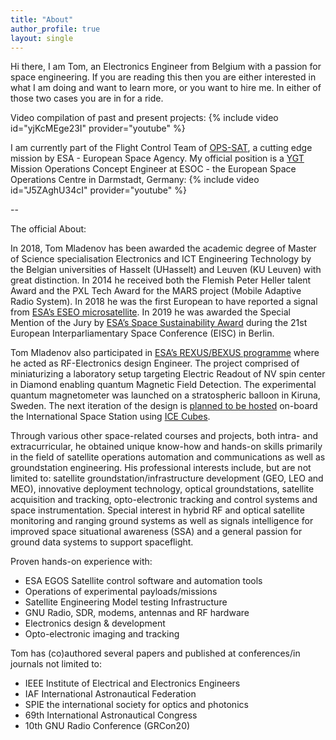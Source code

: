 ```yaml
---
title: "About"
author_profile: true
layout: single
---
```



Hi there, I am Tom, an Electronics Engineer from Belgium with a passion for space engineering.
If you are reading this then you are either interested in
what I am doing and want to learn more, or you want to hire me. In either of those
two cases you are in for a ride.


Video compilation of past and present projects:
{% include video id="yjKcMEge23I" provider="youtube" %}

I am currently part of the Flight Control Team of [OPS-SAT](https://www.esa.int/Enabling_Support/Operations/OPS-SAT), a cutting edge mission by
ESA - European Space Agency. My official position is a [YGT](https://www.esa.int/About_Us/Careers_at_ESA/Graduates_Young_Graduate_Trainees) Mission Operations Concept
Engineer at ESOC - the European Space Operations Centre in Darmstadt, Germany:
{% include video id="J5ZAghU34cI" provider="youtube" %}

--

The official About:

In 2018, Tom Mladenov has been awarded the academic degree of Master of Science specialisation Electronics and ICT Engineering Technology by the Belgian universities of Hasselt (UHasselt) and Leuven (KU Leuven) with great distinction. In 2014 he received both the Flemish Peter Heller talent Award and the PXL Tech Award for the MARS project (Mobile Adaptive Radio System). In 2018 he was the first European to have reported a signal from [ESA’s ESEO microsatellite](http://www.esa.int/Education/ESEO/The_ESEO_Mission). In 2019 he was awarded the Special Mention of the Jury by [ESA’s Space Sustainability Award](https://www.space-sustainability-award.com/) during the 21st European Interparliamentary Space Conference (EISC) in Berlin.

Tom Mladenov also participated in [ESA’s REXUS/BEXUS programme](http://rexusbexus.net/) where he acted as RF-Electronics design Engineer. The project comprised of miniaturizing a laboratory setup targeting Electric Readout of NV spin center in Diamond enabling quantum Magnetic Field Detection. The experimental quantum magnetometer was launched on a stratospheric balloon in Kiruna, Sweden. The next iteration of the design is  [planned to be hosted](https://www.esa.int/Education/Orbit_Your_Thesis/Round_2_for_Orbit_Your_Thesis) on-board the International Space Station using [ICE Cubes](https://www.icecubesservice.com/).

Through various other space-related courses and projects, both intra- and extracurricular, he obtained unique know-how and hands-on skills primarily in the field of satellite operations automation and communications as well as groundstation engineering. His professional interests include, but are not limited to: satellite groundstation/infrastructure development (GEO, LEO and MEO), innovative deployment technology, optical groundstations, satellite acquisition and tracking, opto-electronic tracking and control systems and space instrumentation. Special interest in hybrid RF and optical satellite monitoring and ranging ground systems as well as signals intelligence for improved space situational awareness (SSA) and a general passion for ground data systems to support spaceflight.

Proven hands-on experience with:
- ESA EGOS Satellite control software and automation tools
- Operations of experimental payloads/missions
- Satellite Engineering Model testing Infrastructure
- GNU Radio, SDR, modems, antennas and RF hardware
- Electronics design & development
- Opto-electronic imaging and tracking

Tom has (co)authored several papers and published at conferences/in journals not limited to:
- IEEE Institute of Electrical and Electronics Engineers
- IAF International Astronautical Federation
- SPIE the international society for optics and photonics
- 69th International Astronautical Congress
- 10th GNU Radio Conference (GRCon20)
